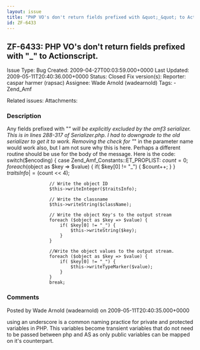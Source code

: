 ```yaml
---
layout: issue
title: "PHP VO's don't return fields prefixed with &quot;_&quot; to Actionscript."
id: ZF-6433
---
```


ZF-6433: PHP VO's don't return fields prefixed with "\_" to Actionscript.
-------------------------------------------------------------------------

 Issue Type: Bug Created: 2009-04-27T00:03:59.000+0000 Last Updated: 2009-05-11T20:40:36.000+0000 Status: Closed Fix version(s): 
 Reporter:  caspar harmer (rapsac)  Assignee:  Wade Arnold (wadearnold)  Tags: - Zend\_Amf
 
 Related issues: 
 Attachments: 
### Description

Any fields prefixed with "_" will be explicitly excluded by the amf3 serializer. This is in lines 288-317 of Serializer.php. I had to downgrade to the old serializer to get it to work. Removing the check for "_" in the parameter name would work also, but I am not sure why this is here. Perhaps a different routine should be use for the body of the message. Here is the code:      switch($encoding) {
                    case Zend_Amf_Constants::ET_PROPLIST:
                        $count = 0;
                        foreach($object as $key => $value) {
                            if( $key[0] != "_") {
                                $count++;
                            }
                        }
                        $traitsInfo |= ($count << 4);

 
                    // Write the object ID
                    $this->writeInteger($traitsInfo);
    
                    // Write the classname
                    $this->writeString($className);
    
                    // Write the object Key's to the output stream
                    foreach ($object as $key => $value) {
                        if( $key[0] != "_") {
                            $this->writeString($key);
                        }
                    }
    
                    //Write the object values to the output stream.
                    foreach ($object as $key => $value) {
                        if( $key[0] != "_") {
                            $this->writeTypeMarker($value);
                        }
                    }
                    break;


 

 

### Comments

Posted by Wade Arnold (wadearnold) on 2009-05-11T20:40:35.000+0000

using an underscore is a common naming practice for private and protected variables in PHP. This variables become transient variables that do not need to be passed between php and AS as only public variables can be mapped on it's counterpart.

 

 